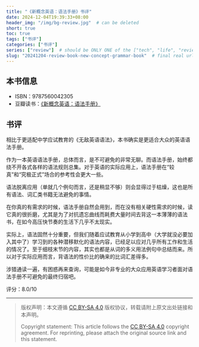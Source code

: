 ```yaml
---
title: "《新概念英语：语法手册》书评"
date: 2024-12-04T19:39:33+08:00
header_img: "/img/bg-review.jpg"  # can be deleted
short: true
toc: true
tags: ["书评"]
categories: ["书评"]
series: ["review"]  # should be ONLY ONE of the ["tech", "life", "review"]
slug: "20241204-review-book-new-concept-grammar-book"  # final real url, recommend: start by date, follow lower case words with hyphen splitter. E.g., `20230316-text-title`
---
```


## 本书信息

- ISBN：9787560042305
- 豆瓣读书：[《新概念英语：语法手册》](https://book.douban.com/subject/1229861/)

## 书评

相比于更适配中学应试教育的《无敌英语语法》，本书确实是更适合大众的英语语法手册。

作为一本英语语法手册，总体而言，是不可避免的非常无聊。而语法手册，始终都绕不开各式各样的语法规则总集。对于英语的实际应用上，语法手册在“较真”和“究极正式”场合的参考性会更大一些。

语法脱离应用（单就几个例句而言，还是稍显不够）则会显得过于枯燥，这也是所有语法、词汇类书籍无法避免的事情。

在你真的有需求的时候，语法手册自然会用到，而在没有相关硬性需求的时候，读它真的很折磨，尤其是为了对抗遗忘曲线而耗费大量时间去背这一本薄薄的语法书，在如今高压快节奏的生活下几乎不太现实。

实际上，语法固然十分重要，但我们随着应试教育从小学到高中（大学就没必要加入其中了）学习到的各种潜移默化的语法内容，已经足以应对几乎所有工作和生活的情况了。至于细枝末节的内容，其实也都是从词的多义用法例句中总结而来。所以对于实际应用而言，背语法的性价比的确来的比词汇差得多。

涉猎通读一遍，有困惑再来查询，可能是如今非专业的大众应用英语学习者面对语法手册不可避免的最终归宿吧。

评分：8.0/10

---

> 版权声明：本文遵循 [CC BY-SA 4.0](https://creativecommons.org/licenses/by-sa/4.0/deed.zh) 版权协议，转载请附上原文出处链接和本声明。
>
> Copyright statement: This article follows the [CC BY-SA 4.0](https://creativecommons.org/licenses/by-sa/4.0/deed.en) copyright agreement. For reprinting, please attach the original source link and this statement.
